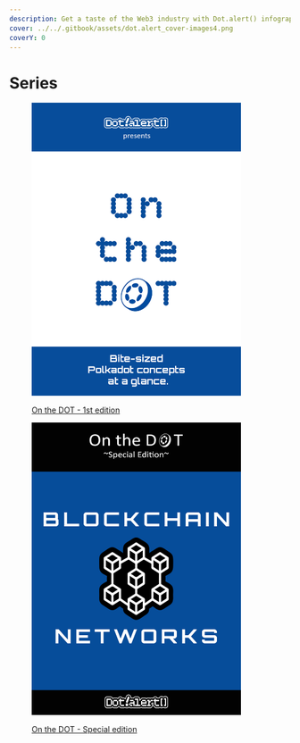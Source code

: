 ```yaml
---
description: Get a taste of the Web3 industry with Dot.alert() infographics.
cover: ../../.gitbook/assets/dot.alert_cover-images4.png
coverY: 0
---
```


# Series

<div><figure><img src="../../.gitbook/assets/Infographic_OntheD.png" alt="" width="375"><figcaption><p><a href="on-the-dot-first-edition.md">On the DOT - 1st edition</a></p></figcaption></figure> <figure><img src="../../.gitbook/assets/Infographic_SpecialNetworks1 (1).png" alt="" width="375"><figcaption><p><a href="on-the-dot-special-edition.md">On the DOT - Special edition</a></p></figcaption></figure></div>
